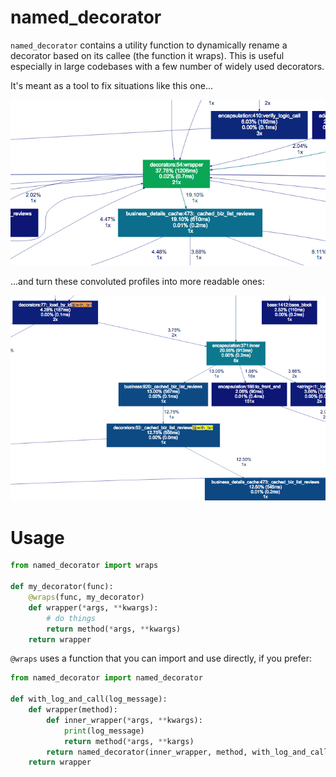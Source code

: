 # named_decorator

`named_decorator` contains a utility function to dynamically rename a decorator
based on its callee (the function it wraps). This is useful especially in large
codebases with a few number of widely used decorators.

It's meant as a tool to fix situations like this one...

![convoluted profile](img/convoluted_profile.png?raw=true)

...and turn these convoluted profiles into more readable ones:

![readable profile](img/readable_profile.png?raw=true)

# Usage

```python
from named_decorator import wraps

def my_decorator(func):
    @wraps(func, my_decorator)
    def wrapper(*args, **kwargs):
        # do things
        return method(*args, **kwargs)
    return wrapper
 ```

`@wraps` uses a function that you can import and use directly, if you prefer:

```python
from named_decorator import named_decorator

def with_log_and_call(log_message):
    def wrapper(method):
        def inner_wrapper(*args, **kwargs):
            print(log_message)
            return method(*args, **kargs)
        return named_decorator(inner_wrapper, method, with_log_and_call)
    return wrapper
```
